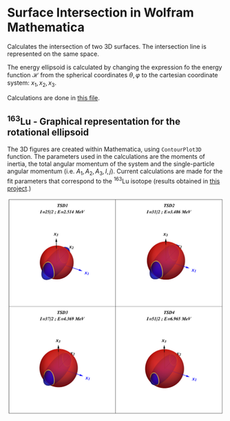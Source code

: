 # Surface Intersection in Wolfram Mathematica

Calculates the intersection of two 3D surfaces. The intersection line is represented on the same space.

The energy ellipsoid is calculated by changing the expression fo the energy function $\mathcal{H}$ from the spherical coordinates $\theta,\varphi$ to the cartesian coordinate system: $x_1,x_2,x_3$.

Calculations are done in [this file](Lu167-EnergyEllipsoid/Resources/Lu_163_EnergyEllipsoid.pdf).

## $^{163}$Lu - Graphical representation for the rotational ellipsoid

The 3D figures are created within Mathematica, using `ContourPlot3D` function. The parameters used in the calculations are the moments of inertia, the total angular momentum of the system and the single-particle angular momentum (i.e. $A_1,A_2,A_3,I,j$). Current calculations are made for the fit parameters that correspond to the $^{163}$Lu isotope (results obtained in [this project](https://github.com/basavyr/163Lu-New-TSD4-Formalism).)

![text](./Lu167-EnergyEllipsoid/3d_graphs/Ellipsoids_Grid.png)
